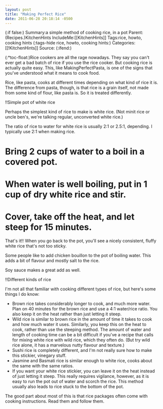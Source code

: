 ```yaml
---
layout: post
title: "Making Perfect Rice"
date: 2011-06-28 20:18:14 -0500
---
```

(:if false:)
Summary:a simple method of cooking rice, in a pot
Parent:(Recipes.)KitchenHints
IncludeMe:[[KitchenHints]]
Tags:rice, howto, cooking hints
(:tags-hide rice, howto, cooking hints:)
Categories:[[!KitchenHints]]
Source:
(:ifend:)



(:*toc-float:)Rice cookers are all the rage nowadays. They say you can't ever get a bad batch of rice if you use the rice cooker. But cooking rice is actually quite easy. This, like MakingPerfectPasta, is one of the signs that you've understood what it means to cook food.

Rice, like pasta, cooks at different times depending on what kind of rice it is. The difference from pasta, though, is that rice is a grain itself, not made from some kind of flour, like pasta is. So it is treated differently.

!!Simple pot of white rice

Perhaps the simplest kind of rice to make is white rice. (Not minit rice or uncle ben's, we're talking regular, unconverted white rice.)

The ratio of rice to water for white rice is usually 2:1 or 2.5:1, depending. I typically use 2:1 when making rice.

# Bring 2 cups of water to a boil in a covered pot.

# When water is well boiling, put in 1 cup of dry white rice and stir.

# Cover, take off the heat, and let steep for 15 minutes.

That's it!! When you go back to the pot, you'll see a nicely consistent, fluffy white rice that's not too sticky.

Some people like to add chicken bouillon to the pot of boiling water. This adds a bit of flavour and mostly salt to the rice.

Soy sauce makes a great add as well.

!!Different kinds of rice

I'm not all that familiar with cooking different types of rice, but here's some things I do know:

* Brown rice takes considerably longer to cook, and much more water. Plan on 40 minutes for the brown rice and use a 4:1 water/rice ratio. You also keep it on the heat rather than just letting it steep.
* Wild rice is similar to brown rice in the amount of time it takes to cook and how much water it uses. Similarly, you keep this on the heat to cook, rather than use the steeping method. The amount of water and length of cooking time can be a bit difficult if you've  a recipe that calls for mixing white rice with wild rice, which they often do. (But try wild rice alone, it has a marvelous nutty flavour and texture.)
* Sushi rice is completely different, and I'm not really sure how to make this stickier, vinegary stuff.
* Jasmine and Basmati rice is similar enough to white rice, cooks about the same with the same ratios.
* If you want your white rice stickier, you can leave it on the heat instead of just letting it steep. This really requires vigilance, however, as it is easy to run the pot out of water and scorch the rice. This method usually also leads to rice stuck to the bottom of the pot.

The good part about most of this is that rice packages often come with cooking instructions. Read them and follow them.

